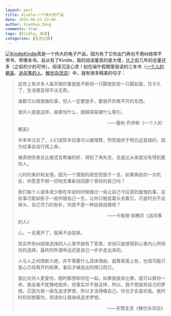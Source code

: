 ```yaml
---
layout: post
title: Kindle—一个伟大的产品
date: 2015-06-23 23:04
author: Xianhua.Zeng
comments: true
tags: [Kindle, 阅读]
categories: [生活记录]
---
```

<p><a href="http://www.xianhuazeng.com/cn/wp-content/uploads/2015/06/Kindle.jpg"><img class="aligncenter size-full" src="http://www.xianhuazeng.com/cn/wp-content/uploads/2015/06/Kindle.jpg" alt="Kindle" /></a><span style="text-decoration: underline;"><a href="http://www.amazon.cn/dp/B00JG8FMO6/ref=dp_2GB_stripe_wifi" target="_blank">Kindle</a></span>真是一个伟大的电子产品，因为有了它你出门再也不用纠结带不带书、带哪本书。自从有了Kindle，我的阅读量真的是大增，比之前几年的总量还多（之前的少的可怜）。阅读沉淀心灵！如在端午假期里我读的三本书（<span style="text-decoration: underline;"><a href="http://www.amazon.cn/%E4%B8%80%E4%B8%AA%E4%BA%BA%E7%9A%84%E6%9C%9D%E5%9C%A3-%E8%95%BE%E7%A7%8B%E2%80%A2%E4%B9%94%E4%BC%8A%E6%96%AF-%E8%91%97-%E9%BB%84%E5%A6%99%E7%91%9C-%E8%AF%91/dp/B00EOL1AK0/ref=sr_1_1?s=digital-text&amp;ie=UTF8&amp;qid=1435044434&amp;sr=1-1&amp;keywords=%E4%B8%80%E4%B8%AA%E4%BA%BA%E7%9A%84%E6%9C%9D%E5%9C%A3" target="_blank">一个人的朝圣</a></span>、<span style="text-decoration: underline;"><a href="http://www.amazon.cn/%E8%BF%BD%E9%A3%8E%E7%AD%9D%E7%9A%84%E4%BA%BA-%E5%8D%A1%E5%8B%92%E5%BE%B7%C2%B7%E8%83%A1%E8%B5%9B%E5%B0%BC/dp/B00A3MTODE/ref=sr_1_1?s=digital-text&amp;ie=UTF8&amp;qid=1435044453&amp;sr=1-1&amp;keywords=%E8%BF%BD%E9%A3%8E%E7%AD%9D%E7%9A%84%E4%BA%BA" target="_blank">追风筝的人</a></span>、<span style="text-decoration: underline;"><a href="http://www.amazon.cn/%E8%A7%A3%E5%BF%A7%E6%9D%82%E8%B4%A7%E5%BA%97-%E4%B8%9C%E9%87%8E%E5%9C%AD%E5%90%BE/dp/B00NOQNHP2/ref=sr_1_1?s=digital-text&amp;ie=UTF8&amp;qid=1435044468&amp;sr=1-1&amp;keywords=%E8%A7%A3%E5%BF%A7%E6%9D%82%E8%B4%A7%E5%BA%97" target="_blank">解忧杂货店</a></span>）中，就有很多精美的句子：<!--more--></p>
<blockquote>
<p>这世上有许多人每天做的事就是不断将一只脚放到另一只脚前面，日子久了，生活便显得平淡无奇。</p>
<p>谁都可以做我做的事，但人一定要放手，要放开你离不开的东西。</p>
<p>或许人就是这样，越害怕什么，就越容易被什么吸引。</p>
<p>                                                                              ——蕾秋·乔伊斯《一个人的朝圣》</p>
<p>许多年过去了，人们说陈年旧事可以被埋葬，然而我终于明白这是错的，因为往事会自行爬上来。</p>
<p>被真相伤害总比被谎言欺骗的好，得到了再失去，总是比从来就没有得到更伤人。</p>
<p>儿时的美好和友情，因为一个懦弱的疏忽而毁于一旦，如果再给你一次机会，你愿意不顾一切地去重新找回那个曾经的自己吗？</p>
<p>我们每个人或多或少都在年幼的时候做过一些让自己今后感到羞愧的事，这些事可能如影子一般伴随自己一生，让你只能低着头去看它。可是时光不会掉头，自己尽力的弥补，何尝不是一种自我拯救呢？</p>
<p>                                                                              ——卡勒德·胡赛尼《追风筝的人》</p>
<p>心，一旦离开了，就再不会回来。</p>
<p>其实所有纠结做选择的人心里早就有了答案，咨询只是想得到心里内心所倾向的选择。最终的所谓命运还是自己一步步走出来的。</p>
<p>人与人之间情断义绝，并不需要什么具体理由，就算表面上有，也很可能只是心已经离开的结果，事后才编造出的借口而已。</p>
<p>我比任何人更爱你，随时都想和你在一起。如果我放弃比赛，就可以救你一命，我会毫不犹豫地放弃，但事实并不是这样，所以，我不想放弃自己的梦想。正因为我一直在追求梦想，所以才活得像自己，你也才会喜欢我。我时时刻刻想着你，但请你让我继续追求梦想。</p>
<p>                                                                              ——东野圭吾《解忧杂货店》</p>
</blockquote>
